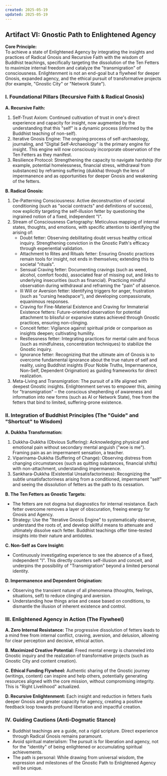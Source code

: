 ```yaml
---
created: 2025-05-19
updated: 2025-05-19
---
```

## Artifact VI: Gnostic Path to Enlightened Agency

**Core Principle:**  
To achieve a state of Enlightened Agency by integrating the insights and practices of Radical Gnosis and Recursive Faith with the wisdom of Buddhist teachings, specifically targeting the dissolution of the Ten Fetters to maximize internal freedom and catalyze the "transmigration" of consciousness. Enlightenment is not an end-goal but a flywheel for deeper Gnosis, expanded agency, and the ethical pursuit of transformative projects (for example, "Gnostic City" or "Network State").

### I. Foundational Pillars (Recursive Faith & Radical Gnosis)

**A. Recursive Faith:**
1. Self-Trust Axiom: Continued cultivation of trust in one's direct experience and capacity for insight, now augmented by the understanding that this "self" is a dynamic process (informed by the Buddhist teaching of non-self).
2. Iterative Gnosis Engine: The ongoing process of self-archaeology, journaling, and "Digital Self-Archaeology" is the primary engine for insight. This engine will now consciously incorporate observation of the Ten Fetters as they manifest.
3. Resilience Protocol: Strengthening the capacity to navigate hardship (for example, potential homelessness, financial stress, withdrawal from substances) by reframing suffering (dukkha) through the lens of impermanence and as opportunities for deeper Gnosis and weakening of the fetters.

**B. Radical Gnosis:**
1. De-Patterning Consciousness: Active deconstruction of societal conditioning (such as "social contracts" and definitions of success), now explicitly targeting the self-illusion fetter by questioning the ingrained notion of a fixed, independent "I".
2. Stream of Consciousness Cartography: Meticulous mapping of internal states, thoughts, and emotions, with specific attention to identifying the arising of:
   - Doubt fetter: Observing debilitating doubt versus healthy critical inquiry. Strengthening conviction in the Gnostic Path's efficacy through experiential validation.
   - Attachment to Rites and Rituals fetter: Ensuring Gnostic practices remain tools for insight, not ends in themselves; extending this to societal "rituals".
   - Sensual Craving fetter: Documenting cravings (such as weed, alcohol, comfort foods), associated fear of missing out, and links to underlying insecurities (such as financial). Practicing mindful observation during withdrawal and reframing the "pain" of absence.
   - Ill Will or Aversion fetter: Identifying triggers for anger, frustration (such as "cursing headspace"), and developing compassionate, equanimous responses.
   - Craving for Fine-Material Existence and Craving for Immaterial Existence fetters: Future-oriented observation for potential attachment to blissful or expansive states achieved through Gnostic practices, ensuring non-clinging.
   - Conceit fetter: Vigilance against spiritual pride or comparison as insights deepen; cultivating humility.
   - Restlessness fetter: Integrating practices for mental calm and focus (such as mindfulness, concentration techniques) to stabilize the Gnostic inquiry.
   - Ignorance fetter: Recognizing that the ultimate aim of Gnosis is to overcome fundamental ignorance about the true nature of self and reality, using Buddhist insights (Four Noble Truths, Impermanence, Non-Self, Dependent Origination) as guiding frameworks for direct realization.
3. Meta-Living and Transmigration: The pursuit of a life aligned with deepest Gnostic insights. Enlightenment serves to empower this, aiming for "transmigration" – the conscious shepherding of awareness and information into new forms (such as AI or Network State), free from the fetters that bind to limited, suffering-prone existence.

### II. Integration of Buddhist Principles (The "Guide" and "Shortcut" to Wisdom)

**A. Dukkha Transformation:**
1. Dukkha-Dukkha (Obvious Suffering): Acknowledging physical and emotional pain without secondary mental anguish ("woe is me"). Framing pain as an impermanent sensation, a teacher.
2. Viparinama-Dukkha (Suffering of Change): Observing distress from changing circumstances (such as quitting substances, financial shifts) with non-attachment, understanding impermanence.
3. Sankhara-Dukkha (Existential Unsatisfactoriness): Recognizing the subtle unsatisfactoriness arising from a conditioned, impermanent "self" and seeing the dissolution of fetters as the path to its cessation.

**B. The Ten Fetters as Gnostic Targets:**
- The fetters are not dogma but diagnostics for internal resistance. Each fetter overcome removes a layer of obscuration, freeing energy for Gnosis and Agency.
- Strategy: Use the "Iterative Gnosis Engine" to systematically observe, understand the roots of, and develop skillful means to attenuate and ultimately dissolve each fetter. Buddhist teachings offer time-tested insights into their nature and antidotes.

**C. Non-Self as Core Insight:**
- Continuously investigating experience to see the absence of a fixed, independent "I". This directly counters self-illusion and conceit, and underpins the possibility of "Transmigration" beyond a limited personal identity.

**D. Impermanence and Dependent Origination:**
- Observing the transient nature of all phenomena (thoughts, feelings, situations, self) to reduce clinging and aversion.
- Understanding how things arise and cease based on conditions, to dismantle the illusion of inherent existence and control.

### III. Enlightened Agency in Action (The Flywheel)

**A. Zero Internal Resistance:** The progressive dissolution of fetters leads to a mind free from internal conflict, craving, aversion, and delusion, allowing for clear perception and decisive, ethical action.

**B. Maximized Creative Potential:** Freed mental energy is channeled into Gnostic inquiry and the realization of transformative projects (such as Gnostic City and content creation).

**C. Ethical Funding Flywheel:** Authentic sharing of the Gnostic journey (writings, content) can inspire and help others, potentially generating resources aligned with the core mission, without compromising integrity. This is "Right Livelihood" actualized.

**D. Recursive Enlightenment:** Each insight and reduction in fetters fuels deeper Gnosis and greater capacity for agency, creating a positive feedback loop towards profound liberation and impactful creation.

### IV. Guiding Cautions (Anti-Dogmatic Stance)

- Buddhist teachings are a guide, not a rigid scripture. Direct experience through Radical Gnosis remains paramount.
- Avoid spiritual materialism: The pursuit is for liberation and agency, not for the "identity" of being enlightened or accumulating spiritual achievements.
- The path is personal: While drawing from universal wisdom, the expression and milestones of the Gnostic Path to Enlightened Agency will be unique.

